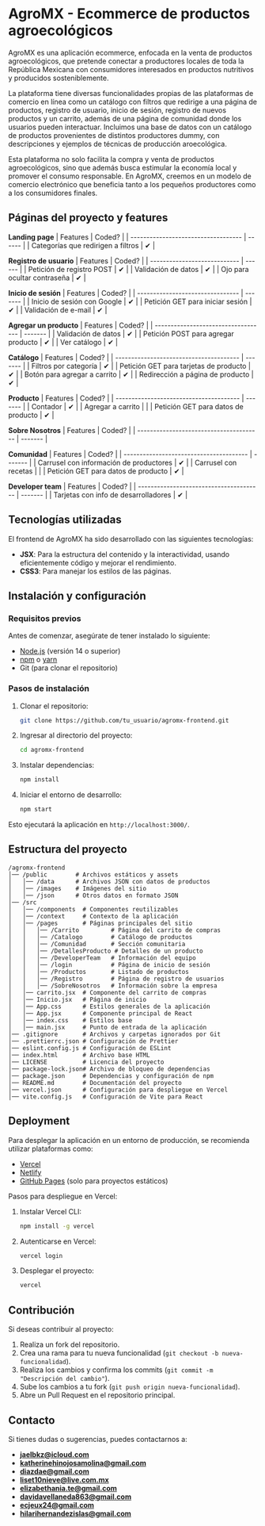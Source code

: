 # AgroMX - Ecommerce de productos agroecológicos

AgroMX es una aplicación ecommerce, enfocada en la venta de productos agroecológicos, que pretende conectar a productores locales de toda la República Mexicana con consumidores interesados en productos nutritivos y producidos sosteniblemente.

La plataforma tiene diversas funcionalidades propias de las plataformas de comercio en línea como un catálogo con filtros que redirige a una página de productos, registro de usuario, inicio de sesión, registro de nuevos productos y un carrito, además de una página de comunidad donde los usuarios pueden interactuar. Incluimos una base de datos con un catálogo de productos provenientes de distintos productores dummy, con descripciones y ejemplos de técnicas de producción aroecológica.

Esta plataforma no solo facilita la compra y venta de productos agroecológicos, sino que además busca estimular la economía local y promover el consumo responsable. En AgroMX, creemos en un modelo de comercio electrónico que beneficia tanto a los pequeños productores como a los consumidores finales.

## Páginas del proyecto y features

**Landing page**
|  Features                           | Coded? |
| ----------------------------------- | ------ |
| Categorías que redirigen a filtros  |   ✔   |

**Registro de usuario**
|  Features                    | Coded? |
| ---------------------------- | ------ |
| Petición de registro POST    |   ✔   |
| Validación de datos          |   ✔   |
| Ojo para ocultar contraseña  |   ✔   |

**Inicio de sesión**
|  Features                        |  Coded? |
| -------------------------------- | ------- |
| Inicio de sesión con Google      |    ✔    |
| Petición GET para iniciar sesión |    ✔    |
| Validación de e-mail             |    ✔    |

**Agregar un producto**
|  Features                           |  Coded? |
| ----------------------------------- | ------- |
| Validación de datos                 |    ✔    |
| Petición POST para agregar producto |    ✔    |
| Ver catálogo                        |    ✔    |

**Catálogo**
|  Features                               |  Coded? |
| --------------------------------------- | ------- |
| Filtros por categoría                   |    ✔    |
| Petición GET para tarjetas de producto  |    ✔    |
| Botón para agregar a carrito            |    ✔    |
| Redirección a página de producto        |    ✔    |

**Producto**
|  Features                               |  Coded? |
| --------------------------------------- | ------- |
| Contador                                |    ✔    |
| Agregar a carrito                       |         |
| Petición GET para datos de producto     |    ✔    |

**Sobre Nosotros**
|  Features                               |  Coded? |
| --------------------------------------- | ------- |

**Comunidad**
|  Features                               |  Coded? |
| --------------------------------------- | ------- |
| Carrusel con información de productores |    ✔    |
| Carrusel con recetas                    |         |
| Petición GET para datos de producto     |    ✔    |

**Developer team**
|  Features                               |  Coded? |
| --------------------------------------- | ------- |
| Tarjetas con info de desarrolladores    |    ✔    |

## Tecnologías utilizadas

El frontend de AgroMX ha sido desarrollado con las siguientes tecnologías:

- **JSX**: Para la estructura del contenido y la interactividad, usando eficientemente código y mejorar el rendimiento.
- **CSS3**: Para manejar los estilos de las páginas.

## Instalación y configuración

### Requisitos previos

Antes de comenzar, asegúrate de tener instalado lo siguiente:
- [Node.js](https://nodejs.org/) (versión 14 o superior)
- [npm](https://www.npmjs.com/) o [yarn](https://yarnpkg.com/)
- Git (para clonar el repositorio)

### Pasos de instalación

1. Clonar el repositorio:
   ```sh
   git clone https://github.com/tu_usuario/agromx-frontend.git
   ```
2. Ingresar al directorio del proyecto:
   ```sh
   cd agromx-frontend
   ```
3. Instalar dependencias:
   ```sh
   npm install
   ```
4. Iniciar el entorno de desarrollo:
   ```sh
   npm start
   ```

Esto ejecutará la aplicación en `http://localhost:3000/`.

## Estructura del proyecto

```
/agromx-frontend
│── /public        # Archivos estáticos y assets
│   │── /data      # Archivos JSON con datos de productos
│   │── /images    # Imágenes del sitio
│   │── /json      # Otros datos en formato JSON
│── /src
│   │── /components  # Componentes reutilizables
│   │── /context     # Contexto de la aplicación
│   │── /pages       # Páginas principales del sitio
│   │   │── /Carrito         # Página del carrito de compras
│   │   │── /Catalogo        # Catálogo de productos
│   │   │── /Comunidad       # Sección comunitaria
│   │   │── /DetallesProducto # Detalles de un producto
│   │   │── /DeveloperTeam   # Información del equipo
│   │   │── /login           # Página de inicio de sesión
│   │   │── /Productos       # Listado de productos
│   │   │── /Registro        # Página de registro de usuarios
│   │   │── /SobreNosotros   # Información sobre la empresa
│   │── carrito.jsx  # Componente del carrito de compras
│   │── Inicio.jsx   # Página de inicio
│   │── App.css      # Estilos generales de la aplicación
│   │── App.jsx      # Componente principal de React
│   │── index.css    # Estilos base
│   │── main.jsx     # Punto de entrada de la aplicación
│── .gitignore       # Archivos y carpetas ignorados por Git
│── .prettierrc.json # Configuración de Prettier
│── eslint.config.js # Configuración de ESLint
│── index.html       # Archivo base HTML
│── LICENSE          # Licencia del proyecto
│── package-lock.json# Archivo de bloqueo de dependencias
│── package.json     # Dependencias y configuración de npm
│── README.md        # Documentación del proyecto
│── vercel.json      # Configuración para despliegue en Vercel
│── vite.config.js   # Configuración de Vite para React
```

## Deployment

Para desplegar la aplicación en un entorno de producción, se recomienda utilizar plataformas como:

- [Vercel](https://vercel.com/)
- [Netlify](https://www.netlify.com/)
- [GitHub Pages](https://pages.github.com/) (solo para proyectos estáticos)

Pasos para despliegue en Vercel:

1. Instalar Vercel CLI:
   ```sh
   npm install -g vercel
   ```
2. Autenticarse en Vercel:
   ```sh
   vercel login
   ```
3. Desplegar el proyecto:
   ```sh
   vercel
   ```

## Contribución

Si deseas contribuir al proyecto:

1. Realiza un fork del repositorio.
2. Crea una rama para tu nueva funcionalidad (`git checkout -b nueva-funcionalidad`).
3. Realiza los cambios y confirma los commits (`git commit -m "Descripción del cambio"`).
4. Sube los cambios a tu fork (`git push origin nueva-funcionalidad`).
5. Abre un Pull Request en el repositorio principal.

## Contacto

Si tienes dudas o sugerencias, puedes contactarnos a:

- **jaelbkz@icloud.com**
- **katherinehinojosamolina@gmail.com**
- **diazdae@gmail.com**
- **liset10nieve@live.com.mx**
- **elizabethania.te@gmail.com**
- **davidavellaneda863@gmail.com**
- **ecjeux24@gmail.com**
- **hilarihernandezislas@gmail.com**
